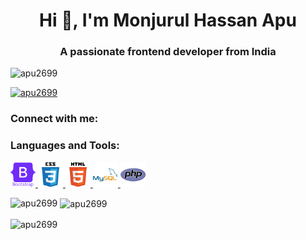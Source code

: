 <h1 align="center">Hi 👋, I'm Monjurul Hassan Apu</h1>
<h3 align="center">A passionate frontend developer from India</h3>

<p align="left"> <img src="https://komarev.com/ghpvc/?username=apu2699&label=Profile%20views&color=0e75b6&style=flat" alt="apu2699" /> </p>

<p align="left"> <a href="https://github.com/ryo-ma/github-profile-trophy"><img src="https://github-profile-trophy.vercel.app/?username=apu2699" alt="apu2699" /></a> </p>

<h3 align="left">Connect with me:</h3>
<p align="left">
</p>

<h3 align="left">Languages and Tools:</h3>
<p align="left"> <a href="https://getbootstrap.com" target="_blank" rel="noreferrer"> <img src="https://raw.githubusercontent.com/devicons/devicon/master/icons/bootstrap/bootstrap-plain-wordmark.svg" alt="bootstrap" width="40" height="40"/> </a> <a href="https://www.w3schools.com/css/" target="_blank" rel="noreferrer"> <img src="https://raw.githubusercontent.com/devicons/devicon/master/icons/css3/css3-original-wordmark.svg" alt="css3" width="40" height="40"/> </a> <a href="https://www.w3.org/html/" target="_blank" rel="noreferrer"> <img src="https://raw.githubusercontent.com/devicons/devicon/master/icons/html5/html5-original-wordmark.svg" alt="html5" width="40" height="40"/> </a> <a href="https://www.mysql.com/" target="_blank" rel="noreferrer"> <img src="https://raw.githubusercontent.com/devicons/devicon/master/icons/mysql/mysql-original-wordmark.svg" alt="mysql" width="40" height="40"/> </a> <a href="https://www.php.net" target="_blank" rel="noreferrer"> <img src="https://raw.githubusercontent.com/devicons/devicon/master/icons/php/php-original.svg" alt="php" width="40" height="40"/> </a> </p>

<p><img align="left" src="https://github-readme-stats.vercel.app/api/top-langs?username=apu2699&show_icons=true&locale=en&layout=compact" alt="apu2699" /></p>

<p>&nbsp;<img align="center" src="https://github-readme-stats.vercel.app/api?username=apu2699&show_icons=true&locale=en" alt="apu2699" /></p>

<p><img align="center" src="https://github-readme-streak-stats.herokuapp.com/?user=apu2699&" alt="apu2699" /></p>

